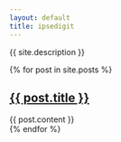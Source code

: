 ```yaml
---
layout: default
title: ipsedigit
---
```


<p class="subtitle">{{ site.description }}</p>
{% for post in site.posts %}
  <article>
    <h2><a href="{{ post.url | relative_url }}">{{ post.title }}</a></h2>
    {{ post.content }}
  </article>
{% endfor %}